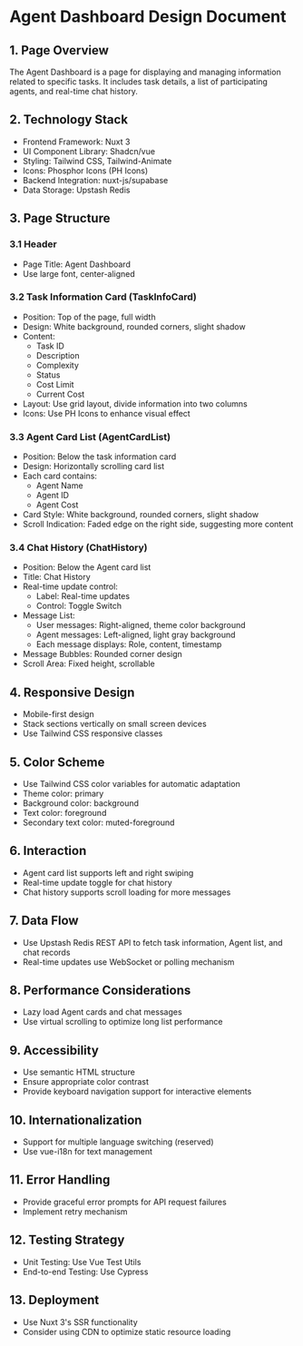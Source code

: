 # Agent Dashboard Design Document

## 1. Page Overview

The Agent Dashboard is a page for displaying and managing information related to specific tasks. It includes task details, a list of participating agents, and real-time chat history.

## 2. Technology Stack

- Frontend Framework: Nuxt 3
- UI Component Library: Shadcn/vue
- Styling: Tailwind CSS, Tailwind-Animate
- Icons: Phosphor Icons (PH Icons)
- Backend Integration: nuxt-js/supabase
- Data Storage: Upstash Redis

## 3. Page Structure

### 3.1 Header

- Page Title: Agent Dashboard
- Use large font, center-aligned

### 3.2 Task Information Card (TaskInfoCard)

- Position: Top of the page, full width
- Design: White background, rounded corners, slight shadow
- Content:
  - Task ID
  - Description
  - Complexity
  - Status
  - Cost Limit
  - Current Cost
- Layout: Use grid layout, divide information into two columns
- Icons: Use PH Icons to enhance visual effect

### 3.3 Agent Card List (AgentCardList)

- Position: Below the task information card
- Design: Horizontally scrolling card list
- Each card contains:
  - Agent Name
  - Agent ID
  - Agent Cost
- Card Style: White background, rounded corners, slight shadow
- Scroll Indication: Faded edge on the right side, suggesting more content

### 3.4 Chat History (ChatHistory)

- Position: Below the Agent card list
- Title: Chat History
- Real-time update control:
  - Label: Real-time updates
  - Control: Toggle Switch
- Message List:
  - User messages: Right-aligned, theme color background
  - Agent messages: Left-aligned, light gray background
  - Each message displays: Role, content, timestamp
- Message Bubbles: Rounded corner design
- Scroll Area: Fixed height, scrollable

## 4. Responsive Design

- Mobile-first design
- Stack sections vertically on small screen devices
- Use Tailwind CSS responsive classes

## 5. Color Scheme

- Use Tailwind CSS color variables for automatic adaptation
- Theme color: primary
- Background color: background
- Text color: foreground
- Secondary text color: muted-foreground

## 6. Interaction

- Agent card list supports left and right swiping
- Real-time update toggle for chat history
- Chat history supports scroll loading for more messages

## 7. Data Flow

- Use Upstash Redis REST API to fetch task information, Agent list, and chat records
- Real-time updates use WebSocket or polling mechanism

## 8. Performance Considerations

- Lazy load Agent cards and chat messages
- Use virtual scrolling to optimize long list performance

## 9. Accessibility

- Use semantic HTML structure
- Ensure appropriate color contrast
- Provide keyboard navigation support for interactive elements

## 10. Internationalization

- Support for multiple language switching (reserved)
- Use vue-i18n for text management

## 11. Error Handling

- Provide graceful error prompts for API request failures
- Implement retry mechanism

## 12. Testing Strategy

- Unit Testing: Use Vue Test Utils
- End-to-end Testing: Use Cypress

## 13. Deployment

- Use Nuxt 3's SSR functionality
- Consider using CDN to optimize static resource loading
